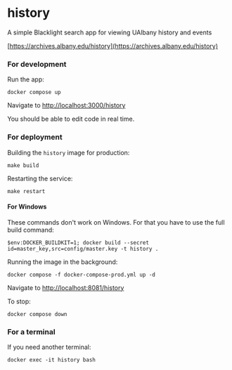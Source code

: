# history
A simple Blacklight search app for viewing UAlbany history and events

[https://archives.albany.edu/history](https://archives.albany.edu/history)

### For development

Run the app:
```
docker compose up
```

Navigate to [http://localhost:3000/history](http://localhost:3000/history)

You should be able to edit code in real time.

### For deployment

Building the `history` image for production:
```
make build
```

Restarting the service:
```
make restart
```

#### For Windows

These commands don't work on Windows. For that you have to use the full build command:
```
$env:DOCKER_BUILDKIT=1; docker build --secret id=master_key,src=config/master.key -t history .
```

Running the image in the background:
```
docker compose -f docker-compose-prod.yml up -d
```
Navigate to [http://localhost:8081/history](http://localhost:8081/history)

To stop:
```
docker compose down
```

### For a terminal

If you need another terminal:
```
docker exec -it history bash
```
